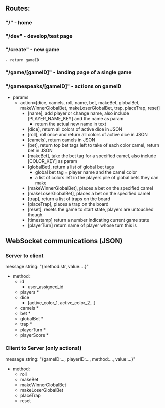 




## Routes:

### "/" - home

### "/dev" - develop/test page

### "/create" - new game
	- return gameID

### "/game/[gameID]" - landing page of a single game

### "/gamespeaks/[gameID]" - actions on gameID
- params
	- action=[dice, camels, roll, name, bet, makeBet, globalBet, makeWinnerGlobalBet, makeLoserGlobalBet, trap, placeTrap, reset]
		- [name], add player or change name, also include [PLAYER_NAME_KEY] and the name as param
			- return the actual new name in text
		- [dice], return all colors of active dice in JSON
		- [roll], roll once and return all colors of active dice in JSON
		- [camels], return camels in JSON
		- [bet], return top bet tags left to take of each color camel, return bet in JSON
		- [makeBet], take the bet tag for a specified camel, also include [COLOR_KEY] as param
		- [globalBet], return a list of global bet tags
			- global bet tag = player name and the camel color
			- a list of colors left in the players pile of global bets they can make
		- [makeWinnerGlobalBet], places a bet on the specified camel
		- [makeLoserGlobalBet], places a bet on the specified camel
		- [trap], return a list of traps on the board
		- [placeTrap], places a trap on the board
		- [reset], resets the game to start state, players are untouched though.
		- [timestamp] return a number indicating current game state
		- [playerTurn] return name of player whose turn this is 

## WebSocket communications (JSON)


### Server to client

message string: "{method:str, value:...}"

- method: 
	+ id
		* user_assigned_id
	+ players
		* 
	+ dice 
		* [active_color_1, active_color_2...]
	+ camels
		*  
	+ bet
		* 
	+ globalBet
		* 	
	+ trap
		* 
	+ playerTurn
		*
	+ playerScore
		*

### Client to Server (only actions!)

message string: "{gameID:..., playerID:..., method:..., value:...}"


- method:
	+ roll
	+ makeBet
	+ makeWinnerGlobalBet
	+ makeLoserGlobalBet
	+ placeTrap
	+ reset